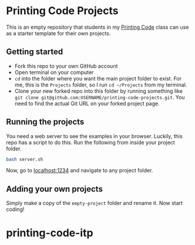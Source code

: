 # Printing Code Projects

This is an empty repository that students in my [Printing Code](http://printingcode.runemadsen.com/) class can use as a starter template for their own projects.

## Getting started

- Fork this repo to your own GitHub account
- Open terminal on your computer
- `cd` into the folder where you want the main project folder to exist. For me, this is the `Projects` folder, so I run `cd ~/Projects` from my terminal.
- Clone your new forked repo into this folder by running something like `git clone git@github.com:USERNAME/printing-code-projects.git`. You need to find the actual Git URL on your forked project page.

## Running the projects

You need a web server to see the examples in your browser. Luckily, this repo has a script to do this. Run the following from inside your project folder.

```bash
bash server.sh
```

Now, go to [localhost:1234](http://localhost:1234) and navigate to any project folder.

## Adding your own projects

Simply make a copy of the `empty-project` folder and rename it. Now start coding!
# printing-code-itp
